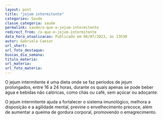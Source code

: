 ```yaml
---
layout: post
title: "jejum intermitente"
categories: Saude
classe_categoria: saude
permalink: saude/o-que-e-jejum-intermitente
redirect_from: /o-que-e-jejum-intermitente
data_hora_atualizacao: Publicado em 06/07/2023, às 13h30
autor: Gabriela Caesar
url_short: 
url_foto_destaque: 
buscas_dia_semana: 
titulo_materia: 
url_materia: 
url_foto_materia: 
---
```

O jejum intermitente é uma dieta onde se faz períodos de jejum prolongados, entre 16 a 24 horas, durante os quais apenas se pode beber água e bebidas não calóricas, como chás ou café, sem açúcar ou adoçante.

O jejum intermitente ajuda a fortalecer o sistema imunológico, melhora a disposição e a agilidade mental, previne o envelhecimento precoce, além de aumentar a queima de gordura corporal, promovendo o emagrecimento.

